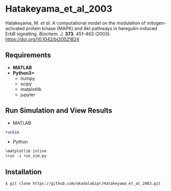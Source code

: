 # Hatakeyama_et_al_2003
Hatakeyama, M. *et al.* A computational model on the modulation of mitogen-activated protein kinase (MAPK) and Akt pathways in heregulin-induced ErbB signalling. *Biochem. J.* **373**, 451–463 (2003). https://doi.org/10.1042/bj20021824

## Requirements
- **MATLAB**
- **Python3+**
    - numpy
    - scipy
    - matplotlib
    - jupyter

## Run Simulation and View Results
- MATLAB
```Matlab
runSim
```

- Python
```python
%matplotlib inline
%run -i run_sim.py
```

## Installation

    $ git clone https://github.com/okadalabipr/Hatakeyama_et_al_2003.git
